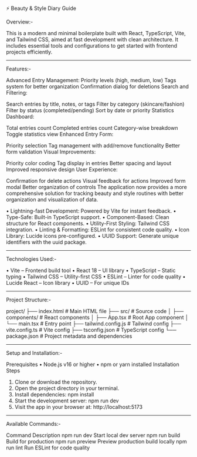 ⚡ Beauty & Style Diary Guide

Overview:-

This is a modern and minimal boilerplate built with React, TypeScript, Vite, and Tailwind CSS, aimed at fast development with clean architecture. It includes essential tools and configurations to get started with frontend projects efficiently.
________________________________________

Features:-

Advanced Entry Management:
Priority levels (high, medium, low)
Tags system for better organization
Confirmation dialog for deletions
Search and Filtering:

Search entries by title, notes, or tags
Filter by category (skincare/fashion)
Filter by status (completed/pending)
Sort by date or priority
Statistics Dashboard:

Total entries count
Completed entries count
Category-wise breakdown
Toggle statistics view
Enhanced Entry Form:

Priority selection
Tag management with add/remove functionality
Better form validation
Visual Improvements:

Priority color coding
Tag display in entries
Better spacing and layout
Improved responsive design
User Experience:

Confirmation for delete actions
Visual feedback for actions
Improved form modal
Better organization of controls
The application now provides a more comprehensive solution for tracking beauty and style routines with better organization and visualization of data.


•	Lightning-fast Development: Powered by Vite for instant feedback.
•	Type-Safe: Built-in TypeScript support.
•	Component-Based: Clean structure for React components.
•	Utility-First Styling: Tailwind CSS integration.
•	Linting & Formatting: ESLint for consistent code quality.
•	Icon Library: Lucide icons pre-configured.
•	UUID Support: Generate unique identifiers with the uuid package.
________________________________________
Technologies Used:-

•	Vite – Frontend build tool
•	React 18 – UI library
•	TypeScript – Static typing
•	Tailwind CSS – Utility-first CSS
•	ESLint – Linter for code quality
•	Lucide React – Icon library
•	UUID – For unique IDs
________________________________________
Project Structure:-

project/
├── index.html               # Main HTML file
├── src/                     # Source code
│   ├── components/          # React components
│   ├── App.tsx              # Root App component
│   └── main.tsx             # Entry point
├── tailwind.config.js       # Tailwind config
├── vite.config.ts           # Vite config
├── tsconfig.json            # TypeScript config
└── package.json             # Project metadata and dependencies
________________________________________

Setup and Installation:-

Prerequisites
•	Node.js v16 or higher
•	npm or yarn installed
Installation Steps
1.	Clone or download the repository.
2.	Open the project directory in your terminal.
3.	Install dependencies: npm install
4.	Start the development server: npm run dev
5.	Visit the app in your browser at: http://localhost:5173
________________________________________

Available Commands:-

Command	Description
npm run dev	Start local dev server
npm run build	Build for production
npm run preview	Preview production build locally
npm run lint	Run ESLint for code quality

